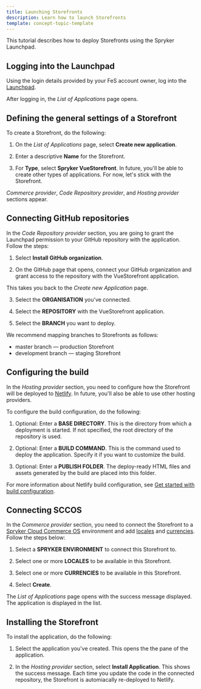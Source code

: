```yaml
---
title: Launching Storefronts
description: Learn how to launch Storefronts
template: concept-topic-template
---
```


This tutorial describes how to deploy Storefronts using the Spryker Launchpad.

## Logging into the Launchpad

Using the login details provided by your FeS account owner, log into the [Launchpad](https://launchpad.spryker.com).

After logging in, the *List of Applications* page opens.

## Defining the general settings of a Storefront

To create a Storefront, do the following:

1. On the *List of Applications* page, select **Create new application**.

2. Enter a descriptive **Name** for the Storefront.

3. For **Type**, select **Spryker VueStorefront**.
  In future, you'll be able to create other types of applications. For now, let's stick with the Storefront.

  *Commerce provider*, *Code Repository provider*, and *Hosting provider*  sections appear.

## Connecting GitHub repositories

In the *Code Repository provider* section, you are going to grant the Launchpad permission to your GitHub repository with the application. Follow the steps:

1. Select **Install GitHub organization**.

2. On the GitHub page that opens, connect your GitHub organization and grant access to the repository with the VueStorefront application.

This takes you back to the *Create new Application* page.

3. Select the **ORGANISATION** you've connected.

4. Select the **REPOSITORY** with the VueStorefront application.

5. Select the **BRANCH** you want to deploy.

We recommend mapping branches to Storefronts as follows:
* master branch — production Storefront
* development branch — staging Storefront



## Configuring the build

In the *Hosting provider* section, you need to configure how the Storefront will be deployed to [Netlify](https://www.netlify.com/). In future, you'll also be able to use other hosting providers.

To configure the build configuration, do the following:

1. Optional: Enter a **BASE DIRECTORY**.
  This is the directory from which a deployment is started. If not specified, the root directory of the repository is used.

2. Optional: Enter a **BUILD COMMAND**.
  This is the command used to deploy the application. Specify it if you want to customize the build.

3. Optional: Enter a **PUBLISH FOLDER**.
   The deploy-ready HTML files and assets generated by the build are placed into this folder.

For more information about Netlify build configuration, see [Get started with build configuration](https://docs.netlify.com/configure-builds/get-started/).



## Connecting SCCOS

In the *Commerce provider* section, you need to connect the Storefront to a [Spryker Cloud Commerce OS](/docs/cloud/dev/spryker-cloud-commerce-os/getting-started-with-the-spryker-cloud-commerce-os.html) environment and add [locales](/docs/scos/dev/back-end-development/data-manipulation/datapayload-conversion/multi-language-setup.html) and [currencies](/docs/scos/dev/back-end-development/data-manipulation/datapayload-conversion/multiple-currencies-per-store-configuration.html). Follow the steps below:

1. Select a **SPRYKER ENVIRONMENT** to connect this Storefront to.

2. Select one or more **LOCALES** to be available in this Storefront.

3. Select one or more **CURRENCIES** to be available in this Storefront.

4. Select **Create**.

The *List of Applications* page opens with the success message displayed. The application is displayed in the list.

## Installing the Storefront

To install the application, do the following:

1. Select the application you've created.
  This opens the the pane of the application.

2. In the *Hosting provider* section, select **Install Application**.
  This shows the success message. Each time you update the code in the connected repository, the Storefront is automiacally re-deployed to Netlify.
